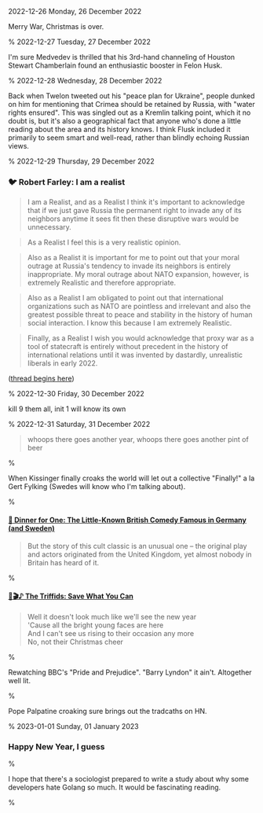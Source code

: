 2022-12-26 Monday, 26 December 2022

Merry War, Christmas is over.

%
2022-12-27 Tuesday, 27 December 2022

I'm sure Medvedev is thrilled that his 3rd-hand channeling of Houston Stewart Chamberlain found an enthusiastic booster in Felon Husk. 

%
2022-12-28 Wednesday, 28 December 2022

Back when Twelon tweeted out his "peace plan for Ukraine", people dunked on him for mentioning that Crimea should be retained by Russia, with "water rights ensured". This was singled out as a Kremlin talking point, which it no doubt is, but it's also a geographical fact that anyone who's done a little reading about the area and its history knows. I think Flusk included it primarily to seem smart and well-read, rather than blindly echoing Russian views. 

%
2022-12-29 Thursday, 29 December 2022

### 🐦 Robert Farley: I am a realist

> I am a Realist, and as a Realist I think it's important to acknowledge that if we just gave Russia the permanent right to invade any of its neighbors anytime it sees fit then these disruptive wars would be unnecessary.

> As a Realist I feel this is a very realistic opinion.

> Also as a Realist it is important for me to point out that your moral outrage at Russia's tendency to invade its neighbors is entirely inappropriate.  My moral outrage about NATO expansion, however, is extremely Realistic and therefore appropriate.

> Also as a Realist I am obligated to point out that international organizations such as NATO are pointless and irrelevant and also the greatest possible threat to peace and stability in the history of human social interaction.  I know this because I am extremely Realistic.

> Finally, as a Realist I wish you would acknowledge that proxy war as a tool of statecraft is entirely without precedent in the history of international relations until it was invented by dastardly, unrealistic liberals in early 2022.

([thread begins here](https://twitter.com/drfarls/status/1608470901628014593))

%
2022-12-30 Friday, 30 December 2022

kill 9 them all, init 1 will know its own

%
2022-12-31 Saturday, 31 December 2022

> whoops there goes another year, whoops there goes another pint of beer 

%

When Kissinger finally croaks the world will let out a collective "Finally!" a la Gert Fylking (Swedes will know who I'm talking about).

%

#### [🔗 Dinner for One: The Little-Known British Comedy Famous in Germany (and Sweden)](https://www.historyhit.com/culture/dinner-for-one/)

> But the story of this cult classic is an unusual one – the original play and actors originated from the United Kingdom, yet almost nobody in Britain has heard of it.

%

#### [🔗🎬♪ The Triffids: Save What You Can](https://www.youtube.com/watch?v=qUQyDfg8rfE)

> Well it doesn't look much like we'll see the new year  
  'Cause all the bright young faces are here  
  And I can't see us rising to their occasion any more  
  No, not their Christmas cheer  
  
%

Rewatching BBC's "Pride and Prejudice". "Barry Lyndon" it ain't. Altogether well lit. 

%

Pope Palpatine croaking sure brings out the tradcaths on HN.

%
2023-01-01 Sunday, 01 January 2023

### Happy New Year, I guess

%

I hope that there's a sociologist prepared to write a study about why some developers hate Golang so much. It would be fascinating reading.

%
